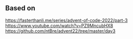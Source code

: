 ## Based on
https://fasterthanli.me/series/advent-of-code-2022/part-3
https://www.youtube.com/watch?v=PZ9MncubHX8
https://github.com/ntBre/advent22/tree/master/day3
